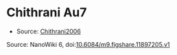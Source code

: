 <a name="material" />

# Chithrani Au7
<script type="application/ld+json">
  {
    "@context": "https://schema.org/",
    "@type": "ChemicalSubstance",
    "@id": "https://egonw.github.io/nanowiki/nanowiki422.html#material",
    "http://purl.org/dc/terms/conformsTo":
      {
        "@type": "CreativeWork",
        "@id": "https://bioschemas.org/profiles/ChemicalSubstance/0.4-RELEASE/"
      },
    "identfier": "422",
    "name": "Chithrani Au7",
    "url": "https://egonw.github.io/nanowiki/nanowiki422.html#material",
    "sameAs": "http://127.0.0.1/mediawiki/index.php/Special:URIResolver/Chithrani_Au7"
  }
</script>


* Source: [Chithrani2006](Chithrani2006.md)


Source: NanoWiki 6, doi:[10.6084/m9.figshare.11897205.v1](https://doi.org/10.6084/m9.figshare.11897205.v1)

